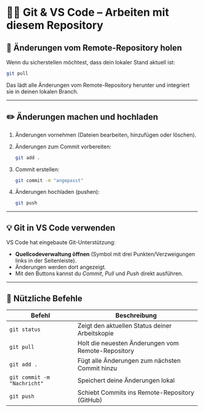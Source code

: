 # 🧑‍💻 Git & VS Code – Arbeiten mit diesem Repository

## 🔄 Änderungen vom Remote-Repository holen

Wenn du sicherstellen möchtest, dass dein lokaler Stand aktuell ist:

```bash
git pull
```

Das lädt alle Änderungen vom Remote-Repository herunter und integriert sie in deinen lokalen Branch.

---

## ✏️ Änderungen machen und hochladen

1. Änderungen vornehmen (Dateien bearbeiten, hinzufügen oder löschen).  
2. Änderungen zum Commit vorbereiten:

   ```bash
   git add .
   ```

3. Commit erstellen:

   ```bash
   git commit -m "angepasst"
   ```

4. Änderungen hochladen (pushen):

   ```bash
   git push
   ```

---

## 💡 Git in VS Code verwenden

VS Code hat eingebaute Git-Unterstützung:

- **Quellcodeverwaltung öffnen** (Symbol mit drei Punkten/Verzweigungen links in der Seitenleiste).  
- Änderungen werden dort angezeigt.  
- Mit den Buttons kannst du *Commit*, *Pull* und *Push* direkt ausführen.

---

## 🧩 Nützliche Befehle

| Befehl | Beschreibung |
|--------|---------------|
| `git status` | Zeigt den aktuellen Status deiner Arbeitskopie |
| `git pull` | Holt die neuesten Änderungen vom Remote-Repository |
| `git add .` | Fügt alle Änderungen zum nächsten Commit hinzu |
| `git commit -m "Nachricht"` | Speichert deine Änderungen lokal |
| `git push` | Schiebt Commits ins Remote-Repository (GitHub) |